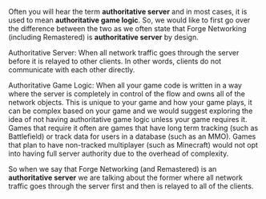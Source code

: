 Often you will hear the term **authoritative server** and in most cases, it is used to mean **authoritative game logic**. So, we would like to first go over the difference between the two as we often state that Forge Networking (including Remastered) is **authoritative server** by design.

Authoritative Server:  When all network traffic goes through the server before it is relayed to other clients. In other words, clients do not communicate with each other directly.

Authoritative Game Logic:  When all your game code is written in a way where the server is completely in control of the flow and owns all of the network objects. This is unique to your game and how your game plays, it can be complex based on your game and we would suggest exploring the idea of not having authoritative game logic unless your game requires it. Games that require it often are games that have long term tracking (such as Battlefield) or track data for users in a database (such as an MMO). Games that plan to have non-tracked multiplayer (such as Minecraft) would not opt into having full server authority due to the overhead of complexity.

So when we say that Forge Networking (and Remastered) is an **authoritative server** we are talking about the former where all network traffic goes through the server first and then is relayed to all of the clients.
